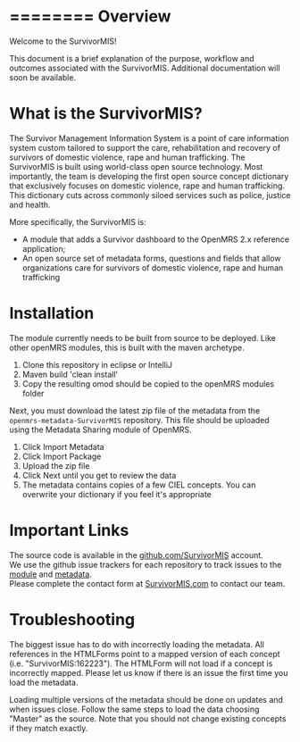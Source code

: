 ========
Overview
========

Welcome to the SurvivorMIS!

This document is a brief explanation of the purpose, workflow and outcomes associated with the SurvivorMIS. Additional documentation will soon be available.

What is the SurvivorMIS?
========================

The Survivor Management Information System is a point of care information system custom tailored to support the care, rehabilitation and recovery of survivors of domestic violence, rape and human trafficking. The SurvivorMIS is built using world-class open source technology. Most importantly, the team is developing the first open source concept dictionary that exclusively focuses on domestic violence, rape and human trafficking. This dictionary cuts across commonly siloed services such as police, justice and health.

More specifically, the SurvivorMIS is:  
* A module that adds a Survivor dashboard to the OpenMRS 2.x reference application;  
* An open source set of metadata forms, questions and fields that allow organizations care for survivors of domestic violence, rape and human trafficking  

Installation
============
The module currently needs to be built from source to be deployed. Like other openMRS modules, this is built with the maven archetype. 
1) Clone this repository in eclipse or IntelliJ  
2) Maven build 'clean install'
3) Copy the resulting omod should be copied to the openMRS modules folder

Next, you must download the latest zip file of the metadata from the `openmrs-metadata-SurvivorMIS` repository. This file should be uploaded using the Metadata Sharing module of OpenMRS.  
1) Click Import Metadata  
2) Click Import Package  
3) Upload the zip file  
4) Click Next until you get to review the data  
5) The metadata contains copies of a few CIEL concepts. You can overwrite your dictionary if you feel it's appropriate  

Important Links
===============
The source code is available in the [github.com/SurvivorMIS](https://github.com/SurvivorMIS/) account.  
We use the github issue trackers for each repository to track issues to the [module](https://github.com/SurvivorMIS/openmrs-module-SurvivorMIS/issues) and [metadata](https://github.com/SurvivorMIS/openmrs-metadata-SurvivorMIS/issues).  
Please complete the contact form at [SurvivorMIS.com](http://suriviormis.com) to contact our team.  

Troubleshooting
===============
The biggest issue has to do with incorrectly loading the metadata. All references in the HTMLForms point to a mapped version of each concept (i.e. "SurvivorMIS:162223"). The HTMLForm will not load if a concept is incorrectly mapped. Please let us know if there is an issue the first time you load the metadata.  

Loading multiple versions of the metadata should be done on updates and when issues close. Follow the same steps to load the data choosing "Master" as the source. Note that you should not change existing concepts if they match exactly.
